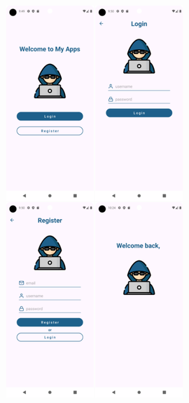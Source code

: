 <p align="center">
  <img src="Screenshot_20241106_214948.png" width="200" height="auto"/>
  <img src="Screenshot_20241106_215030.png" width="200" height="auto"/>
  <img src="Screenshot_20241106_215045.png" width="200" height="auto"/>
  <img src="Screenshot_20241106_222451.png" width="200" height="auto"/>
</p>


